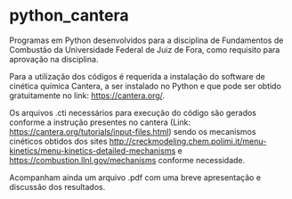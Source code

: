 # python_cantera
Programas em Python desenvolvidos para a disciplina de Fundamentos de Combustão da Universidade Federal de Juiz de Fora, como requisito para aprovação na disciplina.

Para a utilização dos códigos é requerida a instalação do software de cinética química Cantera, a ser instalado no Python e que pode ser obtido gratuitamente no link: https://cantera.org/.

Os arquivos .cti necessários para execução do código são gerados conforme a instrução presentes no cantera (Link: https://cantera.org/tutorials/input-files.html) sendo os mecanismos cinéticos obtidos dos sites http://creckmodeling.chem.polimi.it/menu-kinetics/menu-kinetics-detailed-mechanisms e https://combustion.llnl.gov/mechanisms conforme necessidade.

Acompanham ainda um arquivo .pdf com uma breve apresentação e discussão dos resultados.
